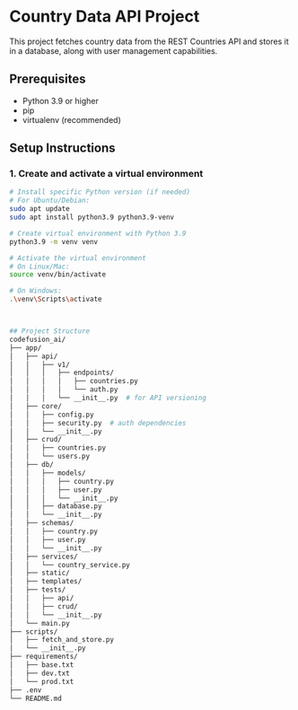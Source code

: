 # Country Data API Project

This project fetches country data from the REST Countries API and stores it in a database, along with user management capabilities.

## Prerequisites

- Python 3.9 or higher
- pip
- virtualenv (recommended)

## Setup Instructions

### 1. Create and activate a virtual environment

```bash
# Install specific Python version (if needed)
# For Ubuntu/Debian:
sudo apt update
sudo apt install python3.9 python3.9-venv

# Create virtual environment with Python 3.9
python3.9 -m venv venv

# Activate the virtual environment
# On Linux/Mac:
source venv/bin/activate

# On Windows:
.\venv\Scripts\activate



## Project Structure
codefusion_ai/
├── app/
│   ├── api/
│   │   ├── v1/
│   │   │   ├── endpoints/
│   │   │   │   ├── countries.py
│   │   │   │   └── auth.py
│   │   │   └── __init__.py  # for API versioning
│   ├── core/
│   │   ├── config.py
│   │   ├── security.py  # auth dependencies
│   │   └── __init__.py
│   ├── crud/
│   │   ├── countries.py
│   │   └── users.py
│   ├── db/
│   │   ├── models/
│   │   │   ├── country.py
│   │   │   ├── user.py
│   │   │   └── __init__.py
│   │   ├── database.py
│   │   └── __init__.py
│   ├── schemas/
│   │   ├── country.py
│   │   ├── user.py
│   │   └── __init__.py
│   ├── services/
│   │   └── country_service.py
│   ├── static/
│   ├── templates/
│   ├── tests/
│   │   ├── api/
│   │   ├── crud/
│   │   └── __init__.py
│   └── main.py
├── scripts/
│   ├── fetch_and_store.py
│   └── __init__.py
├── requirements/
│   ├── base.txt
│   ├── dev.txt
│   └── prod.txt
├── .env
└── README.md